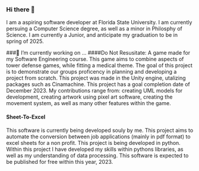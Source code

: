 ### Hi there 👋

I am a aspiring software developer at Florida State University. I am currently persuing a Computer Science degree, as well as a minor in Philosphy of Science. I am currently a Junior, and anticipate my graduation to be in spring of 2025. 

###🔭 I’m currently working on ...
####Do Not Resusitate: 
A game made for my Software Engineering course. This game aims to combine aspects of tower defense games, while fitting a medical theme. The goal of this project is to demonstrate our groups proficency in planning and developing a project from scratch. This project was made in the Unity engine, utalizing packages such as Cinamachine. This project has a goal completion date of December 2023. My contributions range from: creating UML models for development, creating artwork using pixel art software, creating the movement system, as well as many other features within the game. 

#### Sheet-To-Excel
This software is currently being developed souly by me. This project aims to automate the conversion between job applications (mainly in pdf format) to excel sheets for a non profit. This project is being developed in python. Within this project I have developed my skills within pythons libraries, as well as my understanding of data processing. This software is expected to be published for free within this year, 2023.


<!--
**awa03/awa03** is a ✨ _special_ ✨ repository because its `README.md` (this file) appears on your GitHub profile.

Here are some ideas to get you started:

- 🔭 I’m currently working on ...
- 🌱 I’m currently learning ...
- 👯 I’m looking to collaborate on ...
- 🤔 I’m looking for help with ...
- 💬 Ask me about ...
- 📫 How to reach me: ...
- 😄 Pronouns: ...
- ⚡ Fun fact: ...
-->
